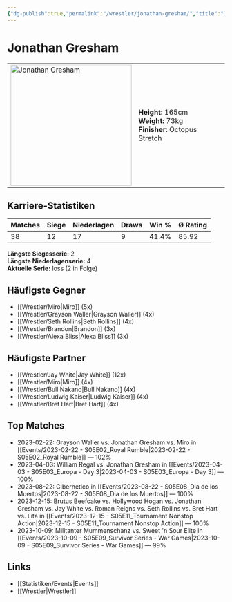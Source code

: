 ```yaml
---
{"dg-publish":true,"permalink":"/wrestler/jonathan-gresham/","title":"Jonathan Gresham","tags":["wrestler"],"noteIcon":""}
---
```



# Jonathan Gresham

<table>
        <tr>
        <td><img src="https://github.com/CptSpaulding1980/choke-slam-wrestling/releases/download/images/Jonathan_Gresham.png" width="280" alt="Jonathan Gresham"></td>
        <td>
        <b>Height:</b> 165cm<br>
        <b>Weight:</b> 73kg<br>
        <b>Finisher:</b> Octopus Stretch<br>
        </td>
        </tr>
        </table>
        
## Karriere-Statistiken

| Matches | Siege | Niederlagen | Draws | Win % | Ø Rating |
|---------|-------|-------------|-------|-------|-----------|
| 38 | 12 | 17 | 9 | 41.4% | 85.92 |

**Längste Siegesserie:** 2<br>**Längste Niederlagenserie:** 4<br>**Aktuelle Serie:** loss (2 in Folge)


## Häufigste Gegner
- [[Wrestler/Miro\|Miro]] (5x)
- [[Wrestler/Grayson Waller\|Grayson Waller]] (4x)
- [[Wrestler/Seth Rollins\|Seth Rollins]] (4x)
- [[Wrestler/Brandon\|Brandon]] (3x)
- [[Wrestler/Alexa Bliss\|Alexa Bliss]] (3x)

## Häufigste Partner
- [[Wrestler/Jay White\|Jay White]] (12x)
- [[Wrestler/Miro\|Miro]] (4x)
- [[Wrestler/Bull Nakano\|Bull Nakano]] (4x)
- [[Wrestler/Ludwig Kaiser\|Ludwig Kaiser]] (4x)
- [[Wrestler/Bret Hart\|Bret Hart]] (4x)

## Top Matches
- 2023-02-22: Grayson Waller vs. Jonathan Gresham vs. Miro in [[Events/2023-02-22 - S05E02_Royal Rumble\|2023-02-22 - S05E02_Royal Rumble]] — 102%
- 2023-04-03: William Regal vs. Jonathan Gresham in [[Events/2023-04-03 - S05E03_Europa - Day 3\|2023-04-03 - S05E03_Europa - Day 3]] — 100%
- 2023-08-22: Cibernetico in [[Events/2023-08-22 - S05E08_Dia de los Muertos\|2023-08-22 - S05E08_Dia de los Muertos]] — 100%
- 2023-12-15: Brutus Beefcake vs. Hollywood Hogan vs. Jonathan Gresham vs. Jay White vs. Roman Reigns vs. Seth Rollins vs. Bret Hart vs. Lita in [[Events/2023-12-15 - S05E11_Tournament Nonstop Action\|2023-12-15 - S05E11_Tournament Nonstop Action]] — 100%
- 2023-10-09: Militanter Mummenschanz vs. Sweet 'n Sour Elite in [[Events/2023-10-09 - S05E09_Survivor Series - War Games\|2023-10-09 - S05E09_Survivor Series - War Games]] — 99%

## Links
- [[Statistiken/Events\|Events]]
- [[Wrestler\|Wrestler]]

